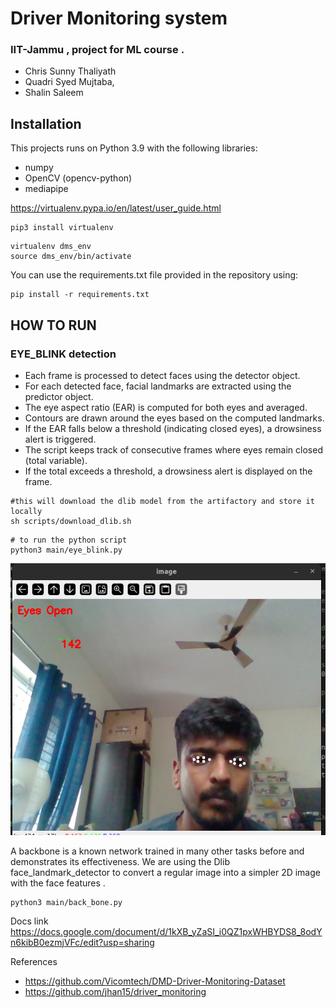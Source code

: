 

# Driver Monitoring system 

### IIT-Jammu , project for ML course .

- Chris Sunny Thaliyath
- Quadri Syed Mujtaba,
- Shalin Saleem


## Installation

This projects runs on Python 3.9 with the following libraries:

- numpy
- OpenCV (opencv-python)
- mediapipe

https://virtualenv.pypa.io/en/latest/user_guide.html

```
pip3 install virtualenv
```

```
virtualenv dms_env
source dms_env/bin/activate
```

You can use the requirements.txt file provided in the repository using:
    
    pip install -r requirements.txt
    
## HOW TO RUN 


### EYE_BLINK detection

- Each frame is processed to detect faces using the detector object.
- For each detected face, facial landmarks are extracted using the predictor object.
- The eye aspect ratio (EAR) is computed for both eyes and averaged.
- Contours are drawn around the eyes based on the computed landmarks.
- If the EAR falls below a threshold (indicating closed eyes), a drowsiness alert is triggered.
- The script keeps track of consecutive frames where eyes remain closed (total variable).
- If the total exceeds a threshold, a drowsiness alert is displayed on the frame.

```
#this will download the dlib model from the artifactory and store it locally
sh scripts/download_dlib.sh
```


```
# to run the python script
python3 main/eye_blink.py
```
![Eye_blink System](docs/eye_detection.png)



 A backbone is a known network trained in many other tasks before and demonstrates its effectiveness. We are using the Dlib face_landmark_detector to convert a regular image into a simpler 2D image with the face features .


 ```
python3 main/back_bone.py
 ```




Docs link
https://docs.google.com/document/d/1kXB_yZaSI_i0QZ1pxWHBYDS8_8odYn6kibB0ezmjVFc/edit?usp=sharing


References

- https://github.com/Vicomtech/DMD-Driver-Monitoring-Dataset
- https://github.com/jhan15/driver_monitoring

